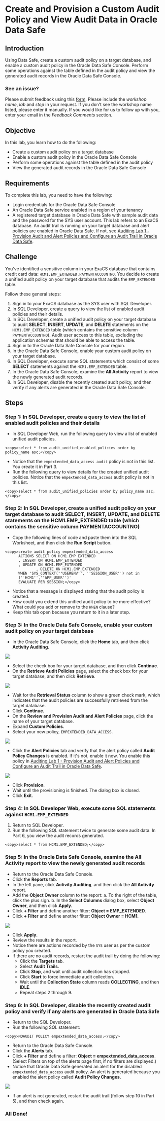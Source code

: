 # Create and Provision a Custom Audit Policy and View Audit Data in Oracle Data Safe

## Introduction
Using Data Safe, create a custom audit policy on a target database, and enable a custom audit policy in the Oracle Data Safe Console. Perform some operations against the table defined in the audit policy and view the generated audit records in the Oracle Data Safe Console.


### See an issue?
Please submit feedback using this [form](https://apexapps.oracle.com/pls/apex/f?p=133:1:::::P1_FEEDBACK:1). Please include the *workshop name*, *lab* and *step* in your request.  If you don't see the workshop name listed, please enter it manually. If you would like for us to follow up with you, enter your email in the *Feedback Comments* section.
## Objective
In this lab, you learn how to do the following:
- Create a custom audit policy on a target database
- Enable a custom audit policy in the Oracle Data Safe Console
- Perform some operations against the table defined in the audit policy
- View the generated audit records in the Oracle Data Safe Console

## Requirements
To complete this lab, you need to have the following:
- Login credentials for the Oracle Data Safe Console
- An Oracle Data Safe service enabled in a region of your tenancy
- A registered target database in Oracle Data Safe with sample audit data and the password for the SYS user account. This lab refers to an ExaCS database.
An audit trail is running on your target database and alert policies are enabled in Oracle Data Safe. If not, see [Auditing Lab 1 - Provision Audit and Alert Policies and Configure an Audit Trail in Oracle Data Safe](?lab=lab-12-5-provision-audit-alert-policies).

## Challenge

You've identified a sensitive column in your ExaCS database that contains credit card data: `HCM1.EMP_EXTENDED.PAYMENTACCOUNTNO`. You decide to create a unified audit policy on your target database that audits the `EMP_EXTENDED` table.

Follow these general steps:
1. Sign in to your ExaCS database as the SYS user with SQL Developer.
2. In SQL Developer, create a query to view the list of enabled audit policies and their details.
3. In SQL Developer, create a unified audit policy on your target database to audit **SELECT**, **INSERT**, **UPDATE**, and **DELETE** statements on the `HCM1.EMP_EXTENDED` table (which contains the sensitive column `PAYMENTACCOUNTNO`). Audit user access to this table, excluding the application schemas that should be able to access the table.
4. Sign in to the Oracle Data Safe Console for your region.
5. In the Oracle Data Safe Console, enable your custom audit policy on your target database.
6. In SQL Developer, execute some SQL statements which consist of some **SELECT** statements against the `HCM1.EMP_EXTENDED` table.
7. In the Oracle Data Safe Console, examine the **All Activity** report to view the newly generated audit records.
8. In SQL Developer, disable the recently created audit policy, and then verify if any alerts are generated in the Oracle Data Safe Console.

## Steps

### Step 1: In SQL Developer, create a query to view the list of enabled audit policies and their details
- In SQL Developer Web, run the following query to view a list of enabled unified audit policies.

```
<copy>select * from audit_unified_enabled_policies order by policy_name asc;</copy>
```
- Notice that the `empextended_data_access audit` policy is not in this list. You create it in Part 3.
- Run the following query to view details for the created unified audit policies. Notice that the `empextended_data_access` audit policy is not in this list.

```
<copy>select * from audit_unified_policies order by policy_name asc;</copy>
```

### Step 2: In SQL Developer, create a unified audit policy on your target database to audit SELECT, INSERT, UPDATE, and DELETE statements on the HCM1.EMP_EXTENDED table (which contains the sensitive column PAYMENTACCOUNTNO)

- Copy the following lines of code and paste them into the SQL Worksheet, and then click the **Run Script** button.

```
<copy>create audit policy empextended_data_access
      ACTIONS SELECT ON HCM1.EMP_EXTENDED
      , INSERT ON HCM1.EMP_EXTENDED
      , UPDATE ON HCM1.EMP_EXTENDED
              , DELETE ON HCM1.EMP_EXTENDED
      WHEN 'SYS_CONTEXT(''USERENV'', ''SESSION_USER'') not in
      (''HCM1'',''APP_USER'')'
      EVALUATE PER SESSION;</copy>
```
- Notice that a message is displayed stating that the audit policy is created.
- How could you extend this unified audit policy to be more effective? What could you add or remove to the `WHEN` clause?
- Keep this tab open because you return to it in a later step.

### Step 3: In the Oracle Data Safe Console, enable your custom audit policy on your target database

- In the Oracle Data Safe Console, click the **Home** tab, and then click **Activity Auditing**.

![](./images/dbsec/datasafe/auditing/home-activity-auditing.png " ")

- Select the check box for your target database, and then click **Continue**.
- On the **Retrieve Audit Policies** page, select the check box for your target database, and then click **Retrieve**.

![](./images/dbsec/datasafe/auditing/retrieve-audit-policy3.png " ")

- Wait for the **Retrieval Status** column to show a green check mark, which indicates that the audit policies are successfully retrieved from the target database.
- Click **Continue**.
- On the **Review and Provision Audit and Alert Policies** page, click the name of your
target database.
- Expand **Custom Policies**.
- Select your new policy, `EMPEXTENDED_DATA_ACCESS`.

![](./images/dbsec/datasafe/auditing/edit-policies3.png " ")

- Click the **Alert Policies** tab and verify that the alert policy called **Audit Policy Changes** is enabled. If it's not, enable it now. You enable this policy in [Auditing Lab 1 - Provision Audit and Alert Policies and Configure an Audit Trail in Oracle Data Safe](?lab=lab-12-5-provision-audit-alert-policies).

![](./images/dbsec/datasafe/auditing/alert-policies2.png " ")

- Click **Provision**.
- Wait until the provisioning is finished. The dialog box is closed.
- Click **Exit**.

### Step 4: In SQL Developer Web, execute some SQL statements against `HCM1.EMP_EXTENDED`
1. Return to SQL Developer.
2. Run the following SQL statement twice to generate some audit data. In Part 6, you view the audit records generated.

```
<copy>select * from HCM1.EMP_EXTENDED;</copy>
```
### Step 5: In the Oracle Data Safe Console, examine the All Activity report to view the newly generated audit records

- Return to the Oracle Data Safe Console.
- Click the **Reports** tab.
- In the left pane, click **Activity Auditing**, and then click the **All Activity** report.
- Add the **Object Owner** column to the report:
a. To the right of the table, click the plus sign.
b. In the **Select Columns** dialog box, select **Object Owner**, and then click **Apply**.
- Click **+ Filter** and define another filter: **Object = EMP_EXTENDED**.
- Click **+ Filter** and define another filter: **Object Owner = HCM1**.

![](./images/dbsec/datasafe/auditing/all-activity2.png " ")

- Click **Apply**.
- Review the results in the report.
- Notice there are actions recorded by the `SYS` user as per the custom policy you created.
- If there are no audit records, restart the audit trail by doing the following:
  - Click the **Targets** tab.
  - Select **Audit Trails**.
  - Click **Stop**, and wait until audit collection has stopped.
  - Click **Start** to force immediate audit collection.
  - Wait until the **Collection State** column reads **COLLECTING**, and then **IDLE**.
  - Repeat steps 2 through 9.

### Step 6: In SQL Developer, disable the recently created audit policy and verify if any alerts are generated in Oracle Data Safe
- Return to the SQL Developer.
- Run the following SQL statement:

```
<copy>NOAUDIT POLICY empextended_data_access;</copy>
```
- Return to the Oracle Data Safe Console.
- Click the **Alerts** tab.
- Click **+ Filter** and define a filter: **Object = empextended_data_access**. (Select Filters on top of the alerts page first, if no filters are displayed.)
- Notice that Oracle Data Safe generated an alert for the disabled `empextended_data_access` audit policy. An alert is generated because you enabled the alert policy called **Audit Policy Changes**.

![](./images/dbsec/datasafe/auditing/all-alerts.png " ")

- If an alert is not generated, restart the audit trail (follow step 10 in Part 5), and then check again.

### All Done!
